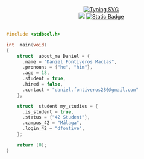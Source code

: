 <!-- Introduction-->
<div align="center">
  <a href="https://git.io/typing-svg">
    <img src="https://readme-typing-svg.demolab.com?font=Fira+Code&weight=600&size=25&pause=1000&color=F7A505&center=true&vCenter=true&width=435&lines=Hi+there%2C+I'm+Daniel;Welcome+to+my+GitHub!" alt="Typing SVG" />
  </a>
</div>
<!-- Contact-->
<div align="center">
  <a href="https://www.linkedin.com/in/Daniel"><img src="https://img.shields.io/badge/LinkedIn-0077B5?style=for-the-badge&logo=linkedin&logoColor=white" /></a>
  <a href="https://www.42malaga.com/"><img alt="Static Badge" src="https://img.shields.io/badge/dfontive-white?style=for-the-badge&logo=42&logoColor=black"></a>
</div>

<br>

<!-- About me code snippet in C-->
```c
#include <stdbool.h>

int  main(void)
{
    struct  about_me Daniel = {
      .name = "Daniel Fontiveros Macías",
      .pronouns = {"he", "him"},
      .age = 18,
      .student = true,
      .hired = false,
      .contact = "daniel.fontiveros280@gmail.com"
    };

    struct  student my_studies = {
      .is_student = true,
      .status = {"42 Student"},
      .campus_42 = "Málaga",
      .login_42 = "dfontive",
    };

    return (0);
}
```

<!--
**Fonti0/Fonti0** is a ✨ _special_ ✨ repository because its `README.md` (this file) appears on your GitHub profile.

Here are some ideas to get you started:

- 🔭 I’m currently working on ...
- 🌱 I’m currently learning ...
- 👯 I’m looking to collaborate on ...
- 🤔 I’m looking for help with ...
- 💬 Ask me about ...
- 📫 How to reach me: ...
- 😄 Pronouns: ...
- ⚡ Fun fact: ...
-->
